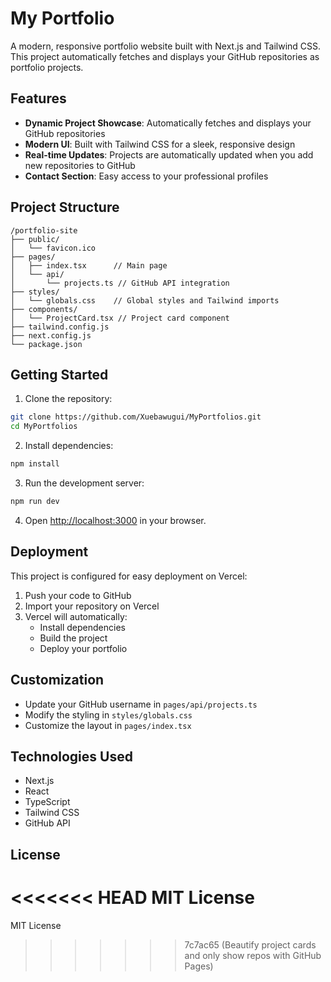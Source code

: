 # My Portfolio

A modern, responsive portfolio website built with Next.js and Tailwind CSS. This project automatically fetches and displays your GitHub repositories as portfolio projects.

## Features

- **Dynamic Project Showcase**: Automatically fetches and displays your GitHub repositories
- **Modern UI**: Built with Tailwind CSS for a sleek, responsive design
- **Real-time Updates**: Projects are automatically updated when you add new repositories to GitHub
- **Contact Section**: Easy access to your professional profiles

## Project Structure

```
/portfolio-site
├── public/
│   └── favicon.ico
├── pages/
│   ├── index.tsx      // Main page
│   └── api/
│       └── projects.ts // GitHub API integration
├── styles/
│   └── globals.css    // Global styles and Tailwind imports
├── components/
│   └── ProjectCard.tsx // Project card component
├── tailwind.config.js
├── next.config.js
└── package.json
```

## Getting Started

1. Clone the repository:
```bash
git clone https://github.com/Xuebawugui/MyPortfolios.git
cd MyPortfolios
```

2. Install dependencies:
```bash
npm install
```

3. Run the development server:
```bash
npm run dev
```

4. Open [http://localhost:3000](http://localhost:3000) in your browser.

## Deployment

This project is configured for easy deployment on Vercel:

1. Push your code to GitHub
2. Import your repository on Vercel
3. Vercel will automatically:
   - Install dependencies
   - Build the project
   - Deploy your portfolio

## Customization

- Update your GitHub username in `pages/api/projects.ts`
- Modify the styling in `styles/globals.css`
- Customize the layout in `pages/index.tsx`

## Technologies Used

- Next.js
- React
- TypeScript
- Tailwind CSS
- GitHub API

## License

<<<<<<< HEAD
MIT License 
=======
MIT License 
>>>>>>> 7c7ac65 (Beautify project cards and only show repos with GitHub Pages)
